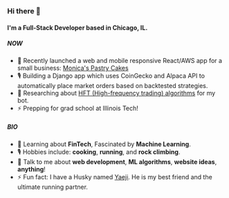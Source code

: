 ### Hi there 👋

#### I'm a Full-Stack Developer based in Chicago, IL.

##### NOW

- 💅 Recently launched a web and mobile responsive React/AWS app for a small business: [Monica's Pastry Cakes](https://www.monicaspastrycakes.com/)
- 🎙 Building a Django app which uses CoinGecko and Alpaca API to automatically place market orders based on backtested strategies. 
- 🔭 Researching about [HFT (High-frequency trading) algorithms](https://en.wikipedia.org/wiki/High-frequency_trading) for my bot.
- ⚡ Prepping for grad school at Illinois Tech!

##### BIO

- 🌱 Learning about **FinTech**, Fascinated by **Machine Learning**.
- 🎙 Hobbies include: **cooking**, **running**, and **rock climbing**.
- 💬 Talk to me about **web development**, **ML algorithms**, **website ideas**, **anything**!
- ⚡️ Fun fact: I have a Husky named [Yaeji](https://raw.githubusercontent.com/HakunaKp/HakunaKp/main/Yaeji.jpg). He is my best friend and the ultimate running partner.
